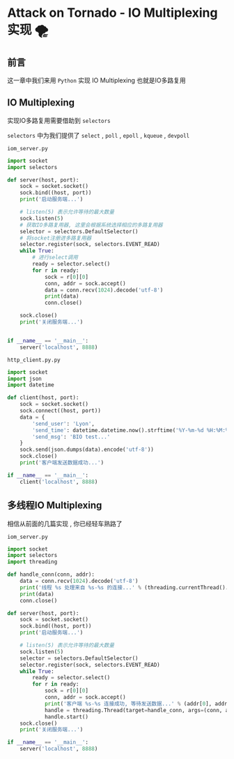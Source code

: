 # Attack on Tornado - IO Multiplexing实现 🌪














<extoc></extoc>

## 前言

这一章中我们来用 `Python` 实现 IO Multiplexing 也就是IO多路复用

## IO Multiplexing

实现IO多路复用需要借助到 `selectors` 

`selectors` 中为我们提供了 `select` , `poll` , `epoll` , `kqueue` , `devpoll` 

`iom_server.py`

```python
import socket
import selectors

def server(host, port):
    sock = socket.socket()
    sock.bind((host, port))
    print('启动服务端...')

    # listen(5) 表示允许等待的最大数量
    sock.listen(5)
    # 获取IO多路复用器, 这里会根据系统选择相应的多路复用器
    selector = selectors.DefaultSelector()
    # 将socket注册进多路复用器
    selector.register(sock, selectors.EVENT_READ)
    while True:
        # 进行select调用
        ready = selector.select()
        for r in ready:
            sock = r[0][0]
            conn, addr = sock.accept()
            data = conn.recv(1024).decode('utf-8')
            print(data)
            conn.close()

    sock.close()
    print('关闭服务端...')


if __name__ == '__main__':
    server('localhost', 8888)
```

`http_client.py.py`

```python
import socket
import json
import datetime

def client(host, port):
    sock = socket.socket()
    sock.connect((host, port))
    data = {
        'send_user': 'Lyon',
        'send_time': datetime.datetime.now().strftime('%Y-%m-%d %H:%M:%S'),
        'send_msg': 'BIO test...'
    }
    sock.send(json.dumps(data).encode('utf-8'))
    sock.close()
    print('客户端发送数据成功...')

if __name__ == '__main__':
    client('localhost', 8888)
```

## 多线程IO Multiplexing

相信从前面的几篇实现 , 你已经轻车熟路了

`iom_server.py` 

```python
import socket
import selectors
import threading

def handle_conn(conn, addr):
    data = conn.recv(1024).decode('utf-8')
    print('线程 %s 处理来自 %s-%s 的连接...' % (threading.currentThread().getName(), addr[0], addr[1]))
    print(data)
    conn.close()

def server(host, port):
    sock = socket.socket()
    sock.bind((host, port))
    print('启动服务端...')

    # listen(5) 表示允许等待的最大数量
    sock.listen(5)
    selector = selectors.DefaultSelector()
    selector.register(sock, selectors.EVENT_READ)
    while True:
        ready = selector.select()
        for r in ready:
            sock = r[0][0]
            conn, addr = sock.accept()
            print('客户端 %s-%s 连接成功, 等待发送数据...' % (addr[0], addr[1]))
            handle = threading.Thread(target=handle_conn, args=(conn, addr))
            handle.start()
    sock.close()
    print('关闭服务端...')

if __name__ == '__main__':
    server('localhost', 8888)
```



